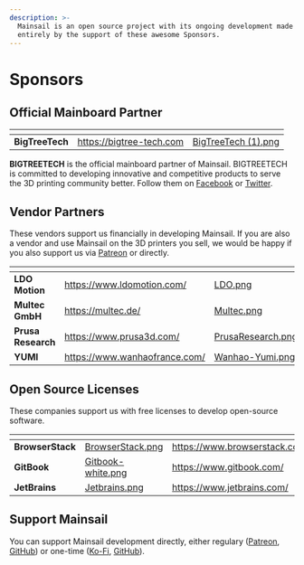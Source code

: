 ```yaml
---
description: >-
  Mainsail is an open source project with its ongoing development made possible
  entirely by the support of these awesome Sponsors.
---
```


# Sponsors

## Official Mainboard Partner

<table data-card-size="large" data-view="cards"><thead><tr><th></th><th data-hidden data-card-target data-type="content-ref"></th><th data-hidden data-card-cover data-type="files"></th></tr></thead><tbody><tr><td><strong>BigTreeTech</strong></td><td><a href="https://bigtree-tech.com">https://bigtree-tech.com</a></td><td><a href="../.gitbook/assets/BigTreeTech (1).png">BigTreeTech (1).png</a></td></tr></tbody></table>

**BIGTREETECH** is the official mainboard partner of Mainsail. BIGTREETECH is committed to developing innovative and competitive products to serve the 3D printing community better. Follow them on [Facebook](https://www.facebook.com/BIGTREETECH) or [Twitter](https://twitter.com/BigTreeTech).

## Vendor Partners

These vendors support us financially in developing Mainsail. If you are also a vendor and use Mainsail on the 3D printers you sell, we would be happy if you also support us via [Patreon](https://www.patreon.com/meteyou/) or directly.

<table data-view="cards"><thead><tr><th></th><th data-hidden data-card-target data-type="content-ref"></th><th data-hidden data-card-cover data-type="files"></th></tr></thead><tbody><tr><td><strong>LDO Motion</strong></td><td><a href="https://www.ldomotion.com/">https://www.ldomotion.com/</a></td><td><a href="../.gitbook/assets/LDO.png">LDO.png</a></td></tr><tr><td><strong>Multec GmbH</strong></td><td><a href="https://multec.de/">https://multec.de/</a></td><td><a href="../.gitbook/assets/Multec.png">Multec.png</a></td></tr><tr><td><strong>Prusa Research</strong></td><td><a href="https://www.prusa3d.com/">https://www.prusa3d.com/</a></td><td><a href="../.gitbook/assets/PrusaResearch.png">PrusaResearch.png</a></td></tr><tr><td><strong>YUMI</strong></td><td><a href="https://www.wanhaofrance.com/">https://www.wanhaofrance.com/</a></td><td><a href="../.gitbook/assets/Wanhao-Yumi.png">Wanhao-Yumi.png</a></td></tr></tbody></table>

## Open Source Licenses

These companies support us with free licenses to develop open-source software.

<table data-view="cards"><thead><tr><th></th><th data-hidden data-card-cover data-type="files"></th><th data-hidden data-card-target data-type="content-ref"></th></tr></thead><tbody><tr><td><strong>BrowserStack</strong></td><td><a href="../.gitbook/assets/BrowserStack.png">BrowserStack.png</a></td><td><a href="https://www.browserstack.com/">https://www.browserstack.com/</a></td></tr><tr><td><strong>GitBook</strong></td><td><a href="../.gitbook/assets/Gitbook-white.png">Gitbook-white.png</a></td><td><a href="https://www.gitbook.com/">https://www.gitbook.com/</a></td></tr><tr><td><strong>JetBrains</strong></td><td><a href="../.gitbook/assets/Jetbrains.png">Jetbrains.png</a></td><td><a href="https://www.jetbrains.com/">https://www.jetbrains.com/</a></td></tr></tbody></table>

## Support Mainsail

You can support Mainsail development directly, either regulary ([Patreon](https://patreon.com/meteyou), [GitHub](https://github.com/sponsors/mainsail-crew)) or one-time ([Ko-Fi](https://ko-fi.com/mainsail), [GitHub](https://github.com/sponsors/mainsail-crew)).
